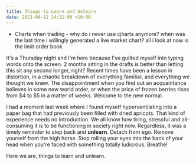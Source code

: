 ```yaml
---
title: Things to Learn and Unlearn
date: 2021-08-12 14:31:00 +10:00
---
```


- Charts when trading - why do i never use cjharts anymore? when was the last time i willingly generated a live market chart? all i look at now is the limit order book

It's a Thursday night and I'm here because I've guilted myself into typing words onto the screen. 2 months sitting in the drafts is better than letting this sit any second longer, right? Recent times have been a lesson in distortion,  in a chaotic breakdown of everything familiar, and everything we thought we knew. The disappointment when you find out an acquaintance believes in some new world order, or when the price of frozen berries rises from $4 to $5 in a matter of weeks. Welcome to the new normal.

I had a moment last week where I found myself hyperventilating into a paper bag that had previously been filled with dried apricots. That kind of experience needs no introduction. We all know how tiring, stressful and all-consuming it is to be functioning in society right now. Regardless, it was a timely reminder to step back and **unlearn**. Detach from ego. Remove yourself from the high horse. Stop rolling your eyes into the back of your head when you're faced with something totally ludicrous. Breathe!

Here we are, things to learn and unlearn. 
